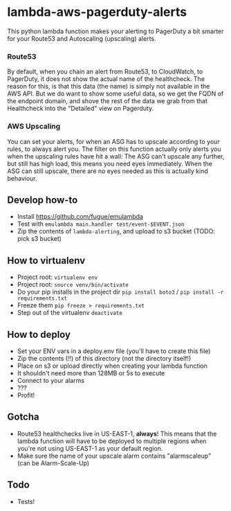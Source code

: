 # lambda-aws-pagerduty-alerts

This python lambda function makes your alerting to PagerDuty a bit smarter for your Route53 and Autoscaling (upscaling) alerts.

### Route53

By default, when you chain an alert from Route53, to CloudWatch, to PagerDuty, it does not show the actual name of the healthcheck. The reason for this, is that this data (the name) is simply not available in the AWS API.
But we do want to show some useful data, so we get the FQDN of the endpoint domain, and shove the rest of the data we grab from that Healthcheck into the "Detailed" view on Pagerduty.

### AWS Upscaling

You can set your alerts, for when an ASG has to upscale according to your rules, to always alert you. The filter on this function actually only alerts you when the upscaling rules have hit a wall:
The ASG can't upscale any further, but still has high load, this means you need eyes immediately. When the ASG can still upscale, there are no eyes needed as this is actually kind behaviour.

## Develop how-to

- Install https://github.com/fugue/emulambda
- Test with `emulambda main.handler test/event-$EVENT.json`
- Zip the contents of `lambda-alerting`, and upload to s3 bucket (TODO: pick s3 bucket)

## How to virtualenv

- Project root: `virtualenv env`
- Project root: `source venv/bin/activate`
- Do your pip installs in the project dir `pip install boto3` / `pip install -r requirements.txt`
- Freeze them `pip freeze > requirements.txt`
- Step out of the virtualenv `deactivate`

## How to deploy

- Set your ENV vars in a deploy.env file (you'll have to create this file)
- Zip the contents (!!) of this directory (not the directory itself!)
- Place on s3 or upload directly when creating your lambda function
- It shouldn't need more than 128MB or 5s to execute
- Connect to your alarms
- ???
- Profit!

## Gotcha

- Route53 healthchecks live in US-EAST-1, **always**! This means that the lambda function will have to be deployed to multiple regions when you're not using US-EAST-1 as your default region.
- Make sure the name of your upscale alarm contains "alarmscaleup" (can be Alarm-Scale-Up)

## Todo

- Tests!